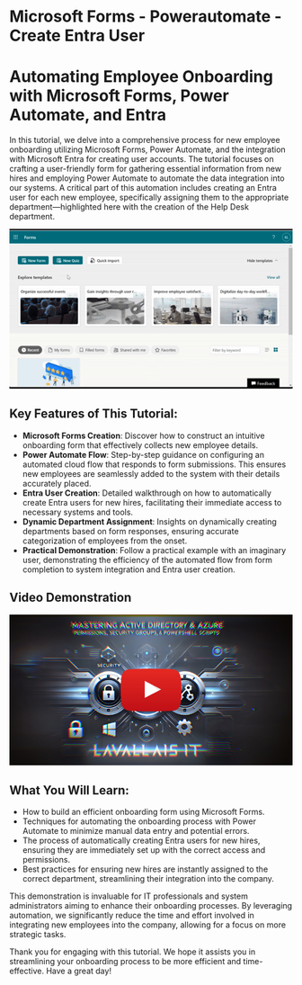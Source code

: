 # Microsoft Forms - Powerautomate - Create Entra User
# Automating Employee Onboarding with Microsoft Forms, Power Automate, and Entra

In this tutorial, we delve into a comprehensive process for new employee onboarding utilizing Microsoft Forms, Power Automate, and the integration with Microsoft Entra for creating user accounts. The tutorial focuses on crafting a user-friendly form for gathering essential information from new hires and employing Power Automate to automate the data integration into our systems. A critical part of this automation includes creating an Entra user for each new employee, specifically assigning them to the appropriate department—highlighted here with the creation of the Help Desk department.

![Microsoft Forms Demonstration](https://github.com/KLavallais/KLavallais/blob/main/images/Microsoft%20Forms%20Demonstration.gif)

## Key Features of This Tutorial:
- **Microsoft Forms Creation**: Discover how to construct an intuitive onboarding form that effectively collects new employee details.
- **Power Automate Flow**: Step-by-step guidance on configuring an automated cloud flow that responds to form submissions. This ensures new employees are seamlessly added to the system with their details accurately placed.
- **Entra User Creation**: Detailed walkthrough on how to automatically create Entra users for new hires, facilitating their immediate access to necessary systems and tools.
- **Dynamic Department Assignment**: Insights on dynamically creating departments based on form responses, ensuring accurate categorization of employees from the onset.
- **Practical Demonstration**: Follow a practical example with an imaginary user, demonstrating the efficiency of the automated flow from form completion to system integration and Entra user creation.

## Video Demonstration
[![Watch the video](https://github.com/KLavallais/KLavallais/blob/main/images/Permissions%20and%20Security%20Groups%20Azure%20Thumbnail.jpg)](https://youtu.be/4OCqiQdUeMQ)

## What You Will Learn:
- How to build an efficient onboarding form using Microsoft Forms.
- Techniques for automating the onboarding process with Power Automate to minimize manual data entry and potential errors.
- The process of automatically creating Entra users for new hires, ensuring they are immediately set up with the correct access and permissions.
- Best practices for ensuring new hires are instantly assigned to the correct department, streamlining their integration into the company.

This demonstration is invaluable for IT professionals and system administrators aiming to enhance their onboarding processes. By leveraging automation, we significantly reduce the time and effort involved in integrating new employees into the company, allowing for a focus on more strategic tasks.

Thank you for engaging with this tutorial. We hope it assists you in streamlining your onboarding process to be more efficient and time-effective. Have a great day!

